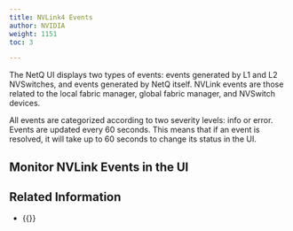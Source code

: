 ```yaml
---
title: NVLink4 Events
author: NVIDIA
weight: 1151
toc: 3

---
```


The NetQ UI displays two types of events: events generated by L1 and L2 NVSwitches, and events generated by NetQ itself. NVLink events are those related to the local fabric manager, global fabric manager, and NVSwitch devices.

All events are categorized according to two severity levels: info or error. Events are updated every 60 seconds. This means that if an event is resolved, it will take up to 60 seconds to change its status in the UI.

## Monitor NVLink Events in the UI

## Related Information

- {{<link title="Monitor Events">}}
